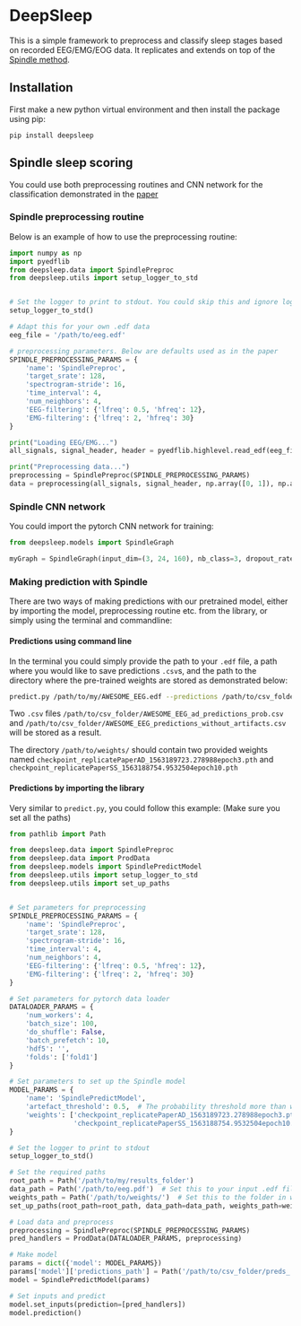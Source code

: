 # DeepSleep

This is a simple framework to preprocess and classify sleep stages based on 
recorded EEG/EMG/EOG data. It replicates and extends on top of the [Spindle 
method](https://sleeplearning.ethz.ch). 

## Installation
First make a new python virtual environment and then install the package using pip:

```
pip install deepsleep
```


## Spindle sleep scoring

You could use both preprocessing routines and CNN network for the classification 
demonstrated in the [paper](https://journals.plos.org/ploscompbiol/article?id=10.1371/journal.pcbi.1006968) 


### Spindle preprocessing routine
Below is an example of how to use the preprocessing routine:

```python
import numpy as np
import pyedflib
from deepsleep.data import SpindlePreproc
from deepsleep.utils import setup_logger_to_std


# Set the logger to print to stdout. You could skip this and ignore logs.
setup_logger_to_std()

# Adapt this for your own .edf data
eeg_file = '/path/to/eeg.edf'

# preprocessing parameters. Below are defaults used as in the paper
SPINDLE_PREPROCESSING_PARAMS = {
    'name': 'SpindlePreproc',
    'target_srate': 128,
    'spectrogram-stride': 16,
    'time_interval': 4,
    'num_neighbors': 4,
    'EEG-filtering': {'lfreq': 0.5, 'hfreq': 12},
    'EMG-filtering': {'lfreq': 2, 'hfreq': 30}
}

print("Loading EEG/EMG...")
all_signals, signal_header, header = pyedflib.highlevel.read_edf(eeg_file)

print("Preprocessing data...")
preprocessing = SpindlePreproc(SPINDLE_PREPROCESSING_PARAMS)
data = preprocessing(all_signals, signal_header, np.array([0, 1]), np.array([]), np.array([2]))

```

### Spindle CNN network

You could import the pytorch CNN network for training:
```python
from deepsleep.models import SpindleGraph

myGraph = SpindleGraph(input_dim=(3, 24, 160), nb_class=3, dropout_rate=0.5)
```

### Making prediction with Spindle

There are two ways of making predictions with our pretrained model, either by 
importing the model, preprocessing routine etc. from the library, or simply 
using the terminal and commandline: 

#### Predictions using command line


In the terminal you could simply provide the path to your `.edf` file, a path 
where you would like to save predictions `.csv`s, and the path to the directory 
where the pre-trained weights are stored as demonstrated below:

```bash
predict.py /path/to/my/AWESOME_EEG.edf --predictions /path/to/csv_folder/ --weight_dir /path/to/weights/

```

Two `.csv` files `/path/to/csv_folder/AWESOME_EEG_ad_predictions_prob.csv` and 
`/path/to/csv_folder/AWESOME_EEG_predictions_without_artifacts.csv` will be 
stored as a result.

The directory `/path/to/weights/` should contain two provided weights named 
`checkpoint_replicatePaperAD_1563189723.278988epoch3.pth` and 
`checkpoint_replicatePaperSS_1563188754.9532504epoch10.pth`

#### Predictions by importing the library

Very similar to `predict.py`, you could follow this example: (Make sure you set all the paths)

```python
from pathlib import Path

from deepsleep.data import SpindlePreproc
from deepsleep.data import ProdData
from deepsleep.models import SpindlePredictModel
from deepsleep.utils import setup_logger_to_std
from deepsleep.utils import set_up_paths


# Set parameters for preprocessing
SPINDLE_PREPROCESSING_PARAMS = {
    'name': 'SpindlePreproc',
    'target_srate': 128,
    'spectrogram-stride': 16,
    'time_interval': 4,
    'num_neighbors': 4,
    'EEG-filtering': {'lfreq': 0.5, 'hfreq': 12},
    'EMG-filtering': {'lfreq': 2, 'hfreq': 30}
}

# Set parameters for pytorch data loader
DATALOADER_PARAMS = {
    'num_workers': 4,
    'batch_size': 100,
    'do_shuffle': False,
    'batch_prefetch': 10,
    'hdf5': '',
    'folds': ['fold1']
}

# Set parameters to set up the Spindle model
MODEL_PARAMS = {
    'name': 'SpindlePredictModel',
    'artefact_threshold': 0.5,  # The probability threshold more than which the sample is considered as a noise sample
    'weights': ['checkpoint_replicatePaperAD_1563189723.278988epoch3.pth',
                'checkpoint_replicatePaperSS_1563188754.9532504epoch10.pth']
}

# Set the logger to print to stdout
setup_logger_to_std()

# Set the required paths
root_path = Path('/path/to/my/results_folder')
data_path = Path('/path/to/eeg.pdf')  # Set this to your input .edf file
weights_path = Path('/path/to/weights/')  # Set this to the folder in which weights are located
set_up_paths(root_path=root_path, data_path=data_path, weights_path=weights_path)

# Load data and preprocess
preprocessing = SpindlePreproc(SPINDLE_PREPROCESSING_PARAMS)
pred_handlers = ProdData(DATALOADER_PARAMS, preprocessing)

# Make model
params = dict({'model': MODEL_PARAMS})
params['model']['predictions_path'] = Path('/path/to/csv_folder/preds_')  #  Set this to the folder in which .csv prediction files will be saved
model = SpindlePredictModel(params)

# Set inputs and predict
model.set_inputs(prediction=[pred_handlers])
model.prediction()

```

